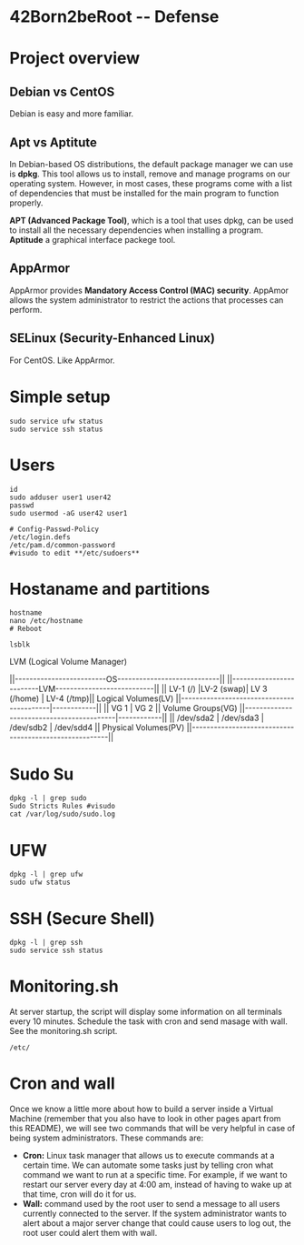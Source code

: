 # 42Born2beRoot -- Defense

# Project overview
## Debian vs CentOS
Debian is easy and more familiar. 

## Apt vs Aptitute
In Debian-based OS distributions, the default package manager we can use is **dpkg**. This tool allows us to install, remove and manage programs on our operating system. However, in most cases, these programs come with a list of dependencies that must be installed for the main program to function properly.

**APT (Advanced Package Tool)**, which is a tool that uses dpkg, can be used to install all the necessary dependencies when installing a program.  
**Aptitude** a graphical interface packege tool.

## AppArmor
AppArmor provides **Mandatory Access Control (MAC) security**. AppAmor allows the system administrator to restrict the actions that processes can perform.

## SELinux (Security-Enhanced Linux)
For CentOS. Like AppArmor.


# Simple setup

	sudo service ufw status
	sudo service ssh status

# Users

	id
	sudo adduser user1 user42
	passwd
	sudo usermod -aG user42 user1

	# Config-Passwd-Policy
	/etc/login.defs
	/etc/pam.d/common-password
	#visudo to edit **/etc/sudoers**
	

# Hostaname and partitions

	hostname
	nano /etc/hostname
	# Reboot

	lsblk

LVM (Logical Volume Manager)

||-------------------------OS----------------------------||
||-------------------------LVM---------------------------||
||  LV-1 (/)    |LV-2 (swap)|  LV 3 (/home) | LV-4 (/tmp)|| Logical Volumes(LV)
||------------------------------------------|------------||
||                  VG 1                    |    VG 2    || Volume Groups(VG)
||------------------------------------------|------------||
||  /dev/sda2 |    /dev/sda3    | /dev/sdb2 | /dev/sdd4  || Physical Volumes(PV)
||-------------------------------------------------------||


# Sudo Su

	dpkg -l | grep sudo
	Sudo Stricts Rules #visudo
	cat /var/log/sudo/sudo.log

# UFW

	dpkg -l | grep ufw
	sudo ufw status


# SSH (Secure Shell) 

	dpkg -l | grep ssh
	sudo service ssh status

# Monitoring.sh
At server startup, the script will display some information on all terminals every 10 minutes. Schedule the task with cron and send masage with wall.
See the monitoring.sh script.

	/etc/

# Cron and wall
Once we know a little more about how to build a server inside a Virtual Machine (remember that you also have to look in other pages apart from this README), we will see two commands that will be very helpful in case of being system administrators. These commands are:
- **Cron:** Linux task manager that allows us to execute commands at a certain time. We can automate some tasks just by telling cron what command we want to run at a specific time. For example, if we want to restart our server every day at 4:00 am, instead of having to wake up at that time, cron will do it for us.
- **Wall:** command used by the root user to send a message to all users currently connected to the server. If the system administrator wants to alert about a major server change that could cause users to log out, the root user could alert them with wall. 

